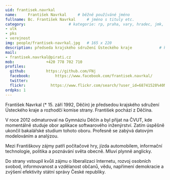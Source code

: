 ```yaml
---
uid: frantisek.navrkal
name:     František Navrkal  	# běžně používáné jméno
fullname: Bc. František Navrkal  	# jméno s tituly etc.
category:                 	# kategorie: rp, praha, vary, hradec, jmk, senat
- ulk
- pks
- verejnost
img: people/frantisek-navrkal.jpg   # 165 x 220
description: předseda krajského sdružení Ústeckého kraje           	# kratký popis, max 160 znaků
mail:
- frantisek.navrkal@pirati.cz
mob:			  +420 778 702 710
profiles:
  github:         https://github.com/FNj
  facebook: 		  https://www.facebook.com/frantisek.navrkal/
  twitter: 
  flickr:     		https://www.flickr.com/search/?user_id=68741528%40N03&sort=date-taken-desc&text=franti%C5%A1ek%20navrkal&view_all=1
ordpks: 1
---
```


František Navrkal (* 15. září 1992, Děčín) je předsedou krajského sdružení Ústeckého kraje a rozhodčí komise strany. František pochází z Děčína.

V roce 2012 odmaturoval na Gymnáziu Děčín a byl přijat na ČVUT, kde momentálně studuje obor aplikace softwarového inženýrství. Zatím úspěšně ukončil bakalářské studium tohoto oboru. Profesně se zabývá datovým modelováním a analýzou.

Mezi Františkovy zájmy patří počítačové hry, jízda automobilem, informační technologie, politika a poznávání světa obecně. Mluví plynně anglicky.

Do strany vstoupil kvůli zájmu o liberalizaci Internetu, rozvoj osobních svobod, informovanost a vzdělanost občanů, vědu, napřímení demokracie a zvýšení efektivity státní správy České republiky. 
